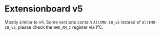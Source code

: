 Extensionboard v5
=================

Mostly similar to v4. Some versions contain `AltIMU-10_v5` instead of `AltIMU-10_v3`, please check the `WHO_AM_I` register via I²C.
